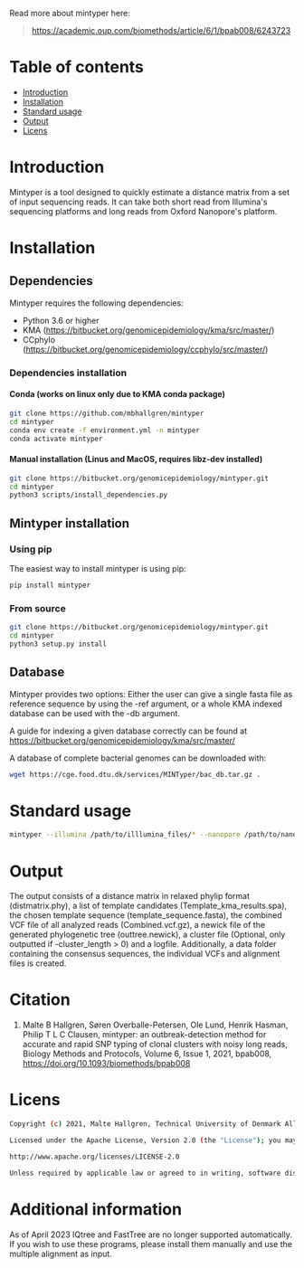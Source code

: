 Read more about mintyper here:
> https://academic.oup.com/biomethods/article/6/1/bpab008/6243723

# Table of contents

* [Introduction](#introduction)
* [Installation](#installation)
* [Standard usage](#standard-options)
* [Output](#output)
* [Licens](#licens)
    
# Introduction
Mintyper is a tool designed to quickly estimate a distance matrix from a set of input sequencing reads. It can take both short read from Illumina's sequencing platforms and long reads from Oxford Nanopore's platform. 

# Installation

## Dependencies

Mintyper requires the following dependencies:

* Python 3.6 or higher
* KMA (https://bitbucket.org/genomicepidemiology/kma/src/master/)
* CCphylo (https://bitbucket.org/genomicepidemiology/ccphylo/src/master/)

### Dependencies installation

#### Conda (works on linux only due to KMA conda package)

```bash
git clone https://github.com/mbhallgren/mintyper
cd mintyper
conda env create -f environment.yml -n mintyper
conda activate mintyper
```

#### Manual installation (Linus and MacOS, requires libz-dev installed)

```bash
git clone https://bitbucket.org/genomicepidemiology/mintyper.git
cd mintyper
python3 scripts/install_dependencies.py
```

## Mintyper installation

### Using pip

The easiest way to install mintyper is using pip:

```bash
pip install mintyper
```

### From source

```bash
git clone https://bitbucket.org/genomicepidemiology/mintyper.git
cd mintyper
python3 setup.py install
```

## Database

Mintyper provides two options: Either the user can give a single fasta file as reference sequence by using the -ref argument, or a whole KMA indexed database can be used with the -db argument.

A guide for indexing a given database correctly can be found at https://bitbucket.org/genomicepidemiology/kma/src/master/

A database of complete bacterial genomes can be downloaded with: 
```bash
wget https://cge.food.dtu.dk/services/MINTyper/bac_db.tar.gz .
```

# Standard usage

```bash
mintyper --illumina /path/to/illlumina_files/* --nanopore /path/to/nanopore_files/* --db /path/to/database --output output_folder_name
```

# Output

The output consists of a distance matrix in relaxed phylip format (distmatrix.phy), a list of template candidates (Template_kma_results.spa), the chosen template sequence (template_sequence.fasta), the combined VCF file of all analyzed reads (Combined.vcf.gz), a newick file of the generated phylogenetic tree (outtree.newick), a cluster file (Optional, only outputted if -cluster_length > 0) and a logfile. Additionally, a data folder containing the consensus sequences, the individual VCFs and alignment files is created.

# Citation #
1. Malte B Hallgren, Søren Overballe-Petersen, Ole Lund, Henrik Hasman, Philip T L C Clausen, mintyper: an outbreak-detection method for accurate and rapid SNP typing of clonal clusters with noisy long reads, Biology Methods and Protocols, Volume 6, Issue 1, 2021, bpab008, https://doi.org/10.1093/biomethods/bpab008

# Licens
```bash
Copyright (c) 2021, Malte Hallgren, Technical University of Denmark All rights reserved.

Licensed under the Apache License, Version 2.0 (the "License"); you may not use this file except in compliance with the License. You may obtain a copy of the License at

http://www.apache.org/licenses/LICENSE-2.0

Unless required by applicable law or agreed to in writing, software distributed under the License is distributed on an "AS IS" BASIS, WITHOUT WARRANTIES OR CONDITIONS OF ANY KIND, either express or implied. See the License for the specific language governing permissions and limitations under the License.
```

# Additional information
As of April 2023 IQtree and FastTree are no longer supported automatically. If you wish to use these programs, please install them manually and use the multiple alignment as input.
